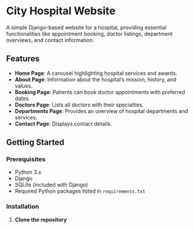 # City Hospital Website

A simple Django-based website for a hospital, providing essential functionalities like appointment booking, doctor listings, department overviews, and contact information.

## Features
- **Home Page**: A carousel highlighting hospital services and awards.
- **About Page**: Information about the hospital’s mission, history, and values.
- **Booking Page**: Patients can book doctor appointments with preferred dates.
- **Doctors Page**: Lists all doctors with their specialties.
- **Departments Page**: Provides an overview of hospital departments and services.
- **Contact Page**: Displays contact details.

## Getting Started

### Prerequisites
- Python 3.x
- Django
- SQLite (included with Django)
- Required Python packages listed in `requirements.txt`

### Installation
1. **Clone the repository**


